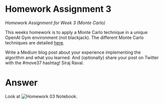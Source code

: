 # Homework Assignment 3
_Homework Assignment for Week 3 (Monte Carlo)_

This weeks homework is to apply a Monte Carlo technique in a unique OpenAI Gym environment (not blackjack). The different Monte Carlo techniques are detailed [here](https://oneraynyday.github.io/ml/2018/05/24/Reinforcement-Learning-Monte-Carlo/#example-cliff-walking).

Write a Medium blog post about your experience implementing the algorithm and what you learned. And (optionally) share your post on Twitter with the #move37 hashtag!  Siraj Raval.


# Answer
Look at ![Homework 03 Notebook](homework03.ipynb).